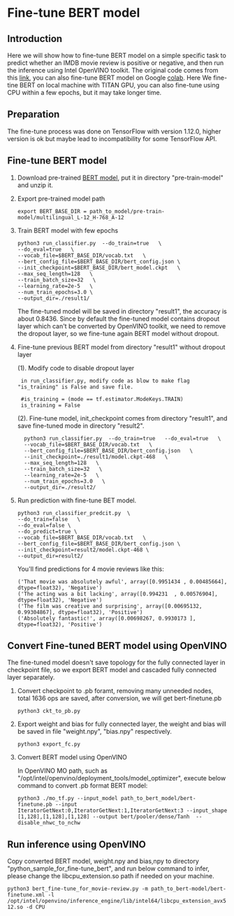 # Fine-tune BERT model

## Introduction
Here we will show how to fine-tune BERT model on a simple specific task to predict whether an IMDB movie review is positive or negative, and then run the inference using Intel OpenVINO toolkit. The original code comes from this [link](https://github.com/google-research/bert/blob/master/predicting_movie_reviews_with_bert_on_tf_hub.ipynb), you can also fine-tune BERT model on Google [colab](https://colab.research.google.com/github/tensorflow/tpu/blob/master/tools/colab/bert_finetuning_with_cloud_tpus.ipynb). Here We fine-tine BERT on local machine with TITAN GPU, you can also fine-tune using CPU within a few epochs, but it may take longer time.

## Preparation
The fine-tune process was done on TensorFlow with version 1.12.0, higher version is ok but maybe lead to incompatibility for some TensorFlow API.


## Fine-tune BERT model
1. Download pre-trained [BERT model](https://storage.googleapis.com/bert_models/2018_11_03/multilingual_L-12_H-768_A-12.zip), put it in directory "pre-train-model" and unzip it.

2. Export pre-trained model path

     `export BERT_BASE_DIR = path_to_model/pre-train-model/multilingual_L-12_H-768_A-12`

3. Train BERT model with few epochs

   ```
   python3 run_classifier.py  --do_train=true   \
   --do_eval=true   \
   --vocab_file=$BERT_BASE_DIR/vocab.txt   \
   --bert_config_file=$BERT_BASE_DIR/bert_config.json \
   --init_checkpoint=$BERT_BASE_DIR/bert_model.ckpt   \
   --max_seq_length=128   \
   --train_batch_size=32   \
   --learning_rate=2e-5   \
   --num_train_epochs=3.0 \
   --output_dir=./result1/
   ```

   The fine-tuned model will be saved in directory "result1", the accuracy is about 0.8436. Since by default the fine-tuned model contains dropout layer which can't be converted by OpenVINO toolkit, we need to remove the dropout layer, so we fine-tune again BERT model without dropout.

4. Fine-tune previous BERT model from directory "result1" without dropout layer

   (1). Modify code to disable dropout layer

        in run_classifier.py, modify code as blow to make flag "is_training" is False and save file.
        
        #is_training = (mode == tf.estimator.ModeKeys.TRAIN)
        is_training = False
        

   (2). Fine-tune model, init_checkpoint comes from directory "result1", and save fine-tuned mode in directory "result2".

         
         python3 run_classifier.py  --do_train=true   --do_eval=true   \
         --vocab_file=$BERT_BASE_DIR/vocab.txt   \
         --bert_config_file=$BERT_BASE_DIR/bert_config.json   \
         --init_checkpoint=./result1/model.ckpt-468   \
         --max_seq_length=128   \
         --train_batch_size=32   \
         --learning_rate=2e-5   \
         --num_train_epochs=3.0   \
         --output_dir=./result2/
         

5. Run prediction with fine-tune BET model.

    ```
    python3 run_classifier_predcit.py  \
    --do_train=false   \
    --do_eval=false \
    --do_predict=true \
    --vocab_file=$BERT_BASE_DIR/vocab.txt   \
    --bert_config_file=$BERT_BASE_DIR/bert_config.json \
    --init_checkpoint=result2/model.ckpt-468 \
    --output_dir=result2/
    ```

    You'll find predictions for 4 movie reviews like this:
     ```
     ('That movie was absolutely awful', array([0.9951434 , 0.00485664], dtype=float32), 'Negative')
     ('The acting was a bit lacking', array([0.994231  , 0.00576904], dtype=float32), 'Negative')
     ('The film was creative and surprising', array([0.00695132, 0.99304867], dtype=float32), 'Positive')
     ('Absolutely fantastic!', array([0.00698267, 0.9930173 ], dtype=float32), 'Positive')
     ```

## Convert Fine-tuned BERT model using OpenVINO
The fine-tuned model doesn't save topology for the fully connected layer in checkpoint file, so we export BERT model and cascaded fully connected layer separately.

1. Convert checkpoint to .pb foramt, removing many unneeded nodes, total 1636 ops are saved, after conversion, we will get bert-finetune.pb

   `python3 ckt_to_pb.py`

2. Export weight and bias for fully connected layer, the weight and bias will be saved in file "weight.npy", "bias.npy" respectively.

    `python3 export_fc.py`

3. Convert BERT model using OpenVINO

   In OpenVINO MO path, such as "/opt/intel/openvino/deployment_tools/model_optimizer",
   execute below command to convert .pb format BERT model:

   `python3 ./mo_tf.py --input_model path_to_bert_model/bert-finetune.pb --input IteratorGetNext:0,IteratorGetNext:1,IteratorGetNext:3 --input_shape [1,128],[1,128],[1,128] --output bert/pooler/dense/Tanh  --disable_nhwc_to_nchw`

## Run inference using OpenVINO
Copy converted BERT model, weight.npy and bias,npy to directory "python_sample_for_fine-tune_bert", and run below command to infer, please change the libcpu_extension.so path if needed on your machine.

  `python3 bert_fine-tune_for_movie-review.py -m path_to_bert-model/bert-finetune.xml -l /opt/intel/openvino/inference_engine/lib/intel64/libcpu_extension_avx512.so -d CPU`
